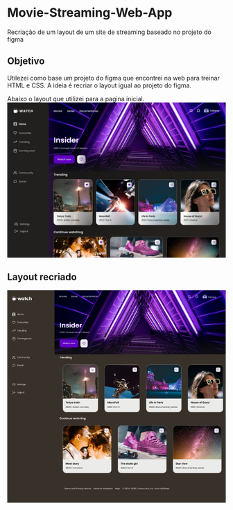 # Movie-Streaming-Web-App
Recriação de um layout de um site de streaming baseado no projeto do figma

## Objetivo
Utilezei como base um projeto do figma que encontrei na web para treinar HTML e CSS. A ideia é recriar o layout igual ao projeto do figma.

Abaixo o layout que utilizei para a pagina inicial.
![Alt text](figma/Home-screen.png)

## Layout recriado 

![alt text](figma/layoutSite.png)


